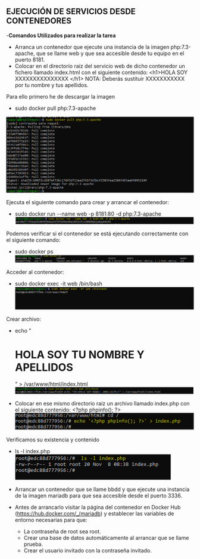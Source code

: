 ## EJECUCIÓN DE SERVICIOS DESDE CONTENEDORES ##

-**Comandos Utilizados  para realizar la tarea**

- Arranca un contenedor que ejecute una instancia de la imagen php:7.3-apache, que se llame web y que sea accesible desde tu equipo en el puerto 8181.
- Colocar en el directorio raíz del servicio web de dicho contenedor un fichero llamado index.html con el siguiente contenido: &lt;h1>HOLA SOY XXXXXXXXXXXXXXX &lt;/h1> NOTA: Deberás sustituir XXXXXXXXXXX por tu nombre y tus apellidos.

Para ello primero he de descargar la imagen
- sudo docker pull php:7.3-apache

![Imagenphp.png](https://github.com/Rardati/Despliegue/blob/main/Docker/Ejercicio4/Imagenphp.png)

Ejecuta el siguiente comando para crear y arrancar el contenedor:
- sudo docker run --name web -p 8181:80 -d php:7.3-apache
![dockerRun.png](https://github.com/Rardati/Despliegue/blob/main/Docker/Ejercicio4/dockerRun.png)

Podemos verificar si el contenedor se está ejecutando correctamente con el siguiente comando:
- sudo docker ps
![dockerps.png](https://github.com/Rardati/Despliegue/blob/main/Docker/Ejercicio4/dockerps.png)

Acceder al contenedor:
- sudo docker exec -it web /bin/bash
![exec.png](https://github.com/Rardati/Despliegue/blob/main/Docker/Ejercicio4/exec.png)

Crear archivo:
- echo "<h1>HOLA SOY TU NOMBRE Y APELLIDOS</h1>" > /var/www/html/index.html
![echo.png](https://github.com/Rardati/Despliegue/blob/main/Docker/Ejercicio4/echo.png)





- Colocar en ese mismo directorio raíz un archivo llamado index.php con el siguiente contenido: &lt;?php phpinfo(); ?>
![php.png](https://github.com/Rardati/Despliegue/blob/main/Docker/Ejercicio4/php.png)

Verificamos su existencia y contenido
- ls -l index.php
![ls.png](https://github.com/Rardati/Despliegue/blob/main/Docker/Ejercicio4/ls.png)


- Arrancar un contenedor que se llame bbdd y que ejecute una instancia de la imagen mariadb para que sea accesible desde el puerto 3336.





- Antes de arrancarlo visitar la página del contenedor en Docker Hub (https://hub.docker.com/_/mariadb) y establecer las variables de entorno necesarias para que:
    - La contraseña de root sea root.
    - Crear una base de datos automáticamente al arrancar que se llame prueba.
    - Crear el usuario invitado con la contraseña invitado.



    